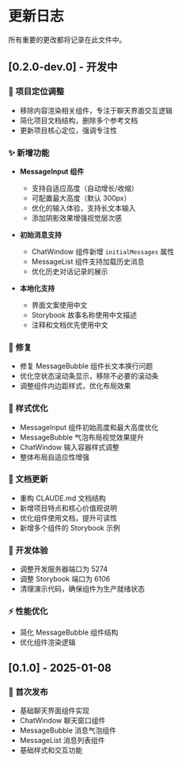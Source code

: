 # 更新日志

所有重要的更改都将记录在此文件中。

## [0.2.0-dev.0] - 开发中

### 🎯 项目定位调整

- 移除内容渲染相关组件，专注于聊天界面交互逻辑
- 简化项目文档结构，删除多个参考文档
- 更新项目核心定位，强调专注性

### ✨ 新增功能

- **MessageInput 组件**
  - 支持自适应高度（自动增长/收缩）
  - 可配置最大高度（默认 300px）
  - 优化的输入体验，支持长文本输入
  - 添加阴影效果增强视觉层次感

- **初始消息支持**
  - ChatWindow 组件新增 `initialMessages` 属性
  - MessageList 组件支持加载历史消息
  - 优化历史对话记录的展示

- **本地化支持**
  - 界面文案使用中文
  - Storybook 故事名称使用中文描述
  - 注释和文档优先使用中文

### 🐛 修复

- 修复 MessageBubble 组件长文本换行问题
- 优化空状态滚动条显示，移除不必要的滚动条
- 调整组件内边距样式，优化布局效果

### 💄 样式优化

- MessageInput 组件初始高度和最大高度优化
- MessageBubble 气泡布局视觉效果提升
- ChatWindow 输入容器样式调整
- 整体布局自适应性增强

### 📝 文档更新

- 重构 CLAUDE.md 文档结构
- 新增项目特点和核心价值观说明
- 优化组件使用文档，提升可读性
- 新增多个组件的 Storybook 示例

### 🔧 开发体验

- 调整开发服务器端口为 5274
- 调整 Storybook 端口为 6106
- 清理演示代码，确保组件为生产就绪状态

### ⚡ 性能优化

- 简化 MessageBubble 组件结构
- 优化组件渲染逻辑

## [0.1.0] - 2025-01-08

### 🎉 首次发布

- 基础聊天界面组件实现
- ChatWindow 聊天窗口组件
- MessageBubble 消息气泡组件
- MessageList 消息列表组件
- 基础样式和交互功能
